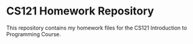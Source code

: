 # CS121 Homework Repository

This repository contains my homework files for the CS121 Introduction to Programming Course.
